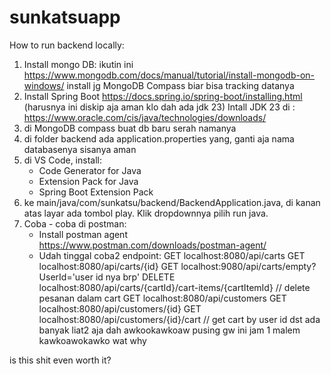 # sunkatsuapp
 
How to run backend locally:

1. Install mongo DB:
   ikutin ini https://www.mongodb.com/docs/manual/tutorial/install-mongodb-on-windows/
   install jg MongoDB Compass biar bisa tracking datanya
2. Install Spring Boot https://docs.spring.io/spring-boot/installing.html (harusnya ini diskip aja aman klo dah ada jdk 23)
   Intall JDK 23 di : https://www.oracle.com/cis/java/technologies/downloads/
4. di MongoDB compass buat db baru serah namanya
5. di folder backend ada application.properties yang, ganti aja nama databasenya sisanya aman
6. di VS Code, install:
   - Code Generator for Java
   - Extension Pack for Java
   - Spring Boot Extension Pack
7. ke main/java/com/sunkatsu/backend/BackendApplication.java, di kanan atas layar ada tombol play. Klik dropdownnya
   pilih run java.
8. Coba - coba di postman:
   - Install postman agent https://www.postman.com/downloads/postman-agent/
   - Udah tinggal coba2 endpoint:
     GET localhost:8080/api/carts
     GET localhost:8080/api/carts/{id}
     GET localhost:9080/api/carts/empty?UserId='user id nya brp'
     DELETE localhost:8080/api/carts/{cartId}/cart-items/{cartItemId} // delete pesanan dalam cart
     GET localhost:8080/api/customers
     GET localhost:8080/api/customers/{id}
     GET localhost:8080/api/customers/{id}/cart // get cart by user id
     dst ada banyak liat2 aja dah awkookawkoaw pusing gw ini jam 1 malem kawkoawokawko wat
     why














































































































































is this shit even worth it?
  

